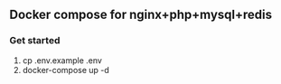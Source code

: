 ## Docker compose for nginx+php+mysql+redis

### Get started

1. cp .env.example .env
2. docker-compose up -d